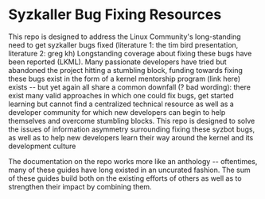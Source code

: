 # Syzkaller Bug Fixing Resources

This repo is designed to address the Linux Community's long-standing need to get syzkaller bugs fixed (literature 1: the tim bird presentation, literature 2: greg kh)
Longstanding coverage about fixing these bugs have been reported (LKML). Many passionate developers have tried but abandoned the project hitting a stumbling block,
funding towards fixing these bugs exist in the form of a kernel mentorship program (link here) exists -- but yet again all share a common downfall (? bad wording): 
there exist many valid approaches in which one could fix bugs, get started learning but cannot find a centralized technical resource as well as a developer
community for which new developers can begin to help themselves and overcome stumbling blocks. This repo is designed to solve the issues of 
information asymmetry surrounding fixing these syzbot bugs, as well as to help new developers learn their way around the kernel and its 
development culture

The documentation on the repo works more like an anthology -- oftentimes, many of these guides have long existed in an uncurated fashion. The sum of these guides build 
both on the existing efforts of others as well as to strengthen their impact by combining them.
